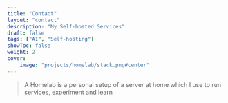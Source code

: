 ```yaml
---
title: "Contact"
layout: "contact"
description: "My Self-hosted Services"
draft: false
tags: ["AI", "Self-hosting"]
showToc: false
weight: 2
cover:
    image: "projects/homelab/stack.png#center"
--- 
```

> A Homelab is a personal setup of a server at home which I use to run services, experiment and learn




